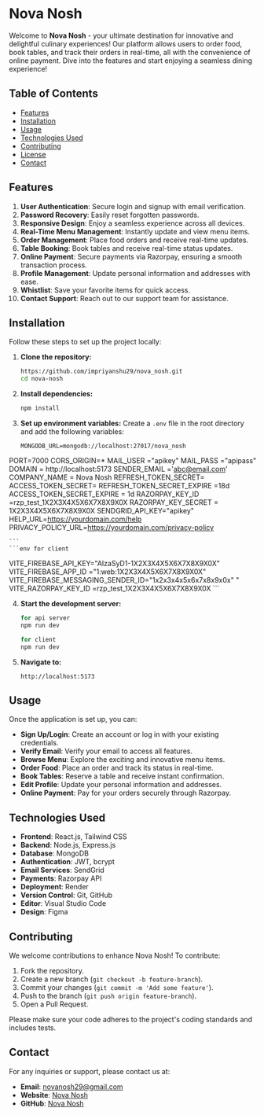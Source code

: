 # Nova Nosh

Welcome to **Nova Nosh** - your ultimate destination for innovative and delightful culinary experiences! Our platform allows users to order food, book tables, and track their orders in real-time, all with the convenience of online payment. Dive into the features and start enjoying a seamless dining experience!

## Table of Contents

- [Features](#features)
- [Installation](#installation)
- [Usage](#usage)
- [Technologies Used](#technologies-used)
- [Contributing](#contributing)
- [License](#license)
- [Contact](#contact)

## Features

1. **User Authentication**: Secure login and signup with email verification.
2. **Password Recovery**: Easily reset forgotten passwords.
3. **Responsive Design**: Enjoy a seamless experience across all devices.
4. **Real-Time Menu Management**: Instantly update and view menu items.
5. **Order Management**: Place food orders and receive real-time updates.
6. **Table Booking**: Book tables and receive real-time status updates.
7. **Online Payment**: Secure payments via Razorpay, ensuring a smooth transaction process.
8. **Profile Management**: Update personal information and addresses with ease.
9. **Whistlist**: Save your favorite items for quick access.
10. **Contact Support**: Reach out to our support team for assistance.

## Installation

Follow these steps to set up the project locally:

1. **Clone the repository:**
    ```bash
   https://github.com/impriyanshu29/nova_nosh.git
    cd nova-nosh
    ```

2. **Install dependencies:**
    ```bash
    npm install
    ```

3. **Set up environment variables:**
   Create a `.env` file in the root directory and add the following variables:
    ```env for api server
   MONGODB_URL=mongodb://localhost:27017/nova_nosh
PORT=7000
CORS_ORIGIN=*
MAIL_USER ="apikey"
MAIL_PASS ="apipass"
DOMAIN = http://localhost:5173
SENDER_EMAIL ='abc@email.com'
COMPANY_NAME = Nova Nosh
REFRESH_TOKEN_SECRET=
ACCESS_TOKEN_SECRET=
REFRESH_TOKEN_SECRET_EXPIRE =18d
ACCESS_TOKEN_SECRET_EXPIRE = 1d
RAZORPAY_KEY_ID =rzp_test_1X2X3X4X5X6X7X8X9X0X
RAZORPAY_KEY_SECRET = 1X2X3X4X5X6X7X8X9X0X
SENDGRID_API_KEY="apikey"
HELP_URL=https://yourdomain.com/help
PRIVACY_POLICY_URL=https://yourdomain.com/privacy-policy

    ```
    ```env for client
VITE_FIREBASE_API_KEY="AIzaSyD1-1X2X3X4X5X6X7X8X9X0X"
VITE_FIREBASE_APP_ID ="1:web:1X2X3X4X5X6X7X8X9X0X"
VITE_FIREBASE_MESSAGING_SENDER_ID="1x2x3x4x5x6x7x8x9x0x" "
VITE_RAZORPAY_KEY_ID =rzp_test_1X2X3X4X5X6X7X8X9X0X
    ```

4. **Start the development server:**
    ```bash
    for api server
    npm run dev
    ```
    ```bash
    for client
    npm run dev
    ```


5. **Navigate to:**
    ```url
    http://localhost:5173
    ```

## Usage

Once the application is set up, you can:

- **Sign Up/Login**: Create an account or log in with your existing credentials.
- **Verify Email**: Verify your email to access all features.
- **Browse Menu**: Explore the exciting and innovative menu items.
- **Order Food**: Place an order and track its status in real-time.
- **Book Tables**: Reserve a table and receive instant confirmation.
- **Edit Profile**: Update your personal information and addresses.
- **Online Payment**: Pay for your orders securely through Razorpay.

## Technologies Used

- **Frontend**: React.js, Tailwind CSS
- **Backend**: Node.js, Express.js
- **Database**: MongoDB
- **Authentication**: JWT, bcrypt
- **Email Services**: SendGrid
- **Payments**: Razorpay API
- **Deployment**: Render
- **Version Control**: Git, GitHub
- **Editor**: Visual Studio Code
- **Design**: Figma


## Contributing

We welcome contributions to enhance Nova Nosh! To contribute:

1. Fork the repository.
2. Create a new branch (`git checkout -b feature-branch`).
3. Commit your changes (`git commit -m 'Add some feature'`).
4. Push to the branch (`git push origin feature-branch`).
5. Open a Pull Request.

Please make sure your code adheres to the project's coding standards and includes tests.



## Contact

For any inquiries or support, please contact us at:

- **Email**: novanosh29@gmail.com
- **Website**: [Nova Nosh](https://nova-nosh.onrender.com/)
- **GitHub**: [Nova Nosh](https://github.com/impriyanshu29/nova_nosh)


